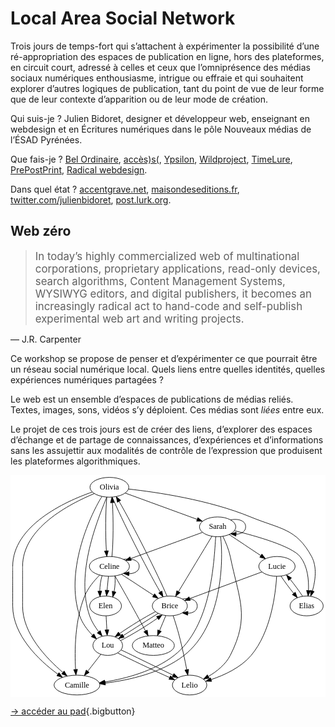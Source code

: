 #  Local Area Social Network

Trois jours de temps-fort qui s’attachent à expérimenter la possibilité d’une ré-appropriation des espaces de publication en ligne, hors des plateformes, en circuit court, adressé à celles et ceux que l’omniprésence des médias sociaux numériques enthousiasme, intrigue ou effraie et qui souhaitent explorer d’autres logiques de publication, tant du point de vue de leur forme que de leur contexte d’apparition ou de leur mode de création.

Qui suis-je ? Julien Bidoret, designer et développeur web, enseignant en webdesign et en Écritures numériques dans le pôle Nouveaux médias de l’ÉSAD Pyrénées. 

Que fais-je ? [Bel Ordinaire](https://belordinaire.agglo-pau.fr/), [accès)s(](https://acces-s.org/), [Ypsilon](http://www.ypsilonediteur.com/), [Wildproject](https://wildproject.org/), [TimeLure](https://chronologie.delure.org/), [PrePostPrint](https://prepostprint.org/), [Radical webdesign](https://radicalweb.design/).

Dans quel état ? [accentgrave.net](https://accentgrave.net), [maisondeseditions.fr](https://maisondeseditions.fr), [twitter.com/julienbidoret](https://twitter.com/julienbidoret), [post.lurk.org](https://post.lurk.org/julienbidoret).

## Web zéro
> <big>In today’s highly commercialized web of multinational corporations, proprietary applications, read-only devices, search algorithms, Content Management Systems, WYSIWYG editors, and digital publishers, it becomes an increasingly radical act to hand-code and self-publish experimental web art and writing projects. </big>

— J.R. Carpenter 

Ce workshop se propose de penser et d’expérimenter ce que pourrait être un réseau social numérique local. 
Quels liens entre quelles identités, quelles expériences numériques partagées ?

Le web est un ensemble d’espaces de publications de médias reliés. Textes, images, sons, vidéos s’y déploient. Ces médias sont *liées* entre eux.

Le projet de ces trois jours est de créer des liens, d’explorer des espaces d’échange et de partage de connaissances, d’expériences et d’informations sans les assujettir aux modalités de contrôle de l’expression que produisent les plateformes algorithmiques.

<svg width="573pt" height="404pt" viewBox="0.00 0.00 573.35 404.00" xmlns="http://www.w3.org/2000/svg" xmlns:xlink="http://www.w3.org/1999/xlink">
<g id="graph0" class="graph" transform="scale(1 1) rotate(0) translate(4 400)">
<title>%0</title>
<polygon fill="#ffffff" stroke="transparent" points="-4,4 -4,-400 569.3456,-400 569.3456,4 -4,4"/>
<!-- Olivia -->
<g id="node1" class="node">
<title>Olivia</title>
<ellipse fill="none" stroke="#000000" cx="176" cy="-378" rx="35.3489" ry="18"/>
<text text-anchor="middle" x="176" y="-373.8" font-family="Times,serif" font-size="14.00" fill="#000000">Olivia</text>
</g>
<!-- Camille -->
<g id="node2" class="node">
<title>Camille</title>
<ellipse fill="none" stroke="#000000" cx="117" cy="-18" rx="41.7269" ry="18"/>
<text text-anchor="middle" x="117" y="-13.8" font-family="Times,serif" font-size="14.00" fill="#000000">Camille</text>
</g>
<!-- Olivia&#45;&gt;Camille -->
<g id="edge1" class="edge">
<title>Olivia-&gt;Camille</title>
<path fill="none" stroke="#000000" d="M144.7031,-369.2819C93.9375,-351.7518 0,-307.5036 0,-234 0,-234 0,-234 0,-162 0,-108.9922 47.4159,-63.0089 82.0304,-38.0137"/>
<polygon fill="#000000" stroke="#000000" points="84.3008,-40.6983 90.5183,-32.1196 80.3081,-34.9486 84.3008,-40.6983"/>
</g>
<!-- Olivia&#45;&gt;Camille -->
<g id="edge8" class="edge">
<title>Olivia-&gt;Camille</title>
<path fill="none" stroke="#000000" d="M148.3457,-366.4833C102.8716,-347.3014 18,-303.8667 18,-234 18,-234 18,-234 18,-162 18,-111.1553 61.625,-66.7735 91.112,-41.1775"/>
<polygon fill="#000000" stroke="#000000" points="93.654,-43.6103 99.0059,-34.4665 89.12,-38.2771 93.654,-43.6103"/>
</g>
<!-- Celine -->
<g id="node3" class="node">
<title>Celine</title>
<ellipse fill="none" stroke="#000000" cx="176" cy="-234" rx="36.4936" ry="18"/>
<text text-anchor="middle" x="176" y="-229.8" font-family="Times,serif" font-size="14.00" fill="#000000">Celine</text>
</g>
<!-- Olivia&#45;&gt;Celine -->
<g id="edge12" class="edge">
<title>Olivia-&gt;Celine</title>
<path fill="none" stroke="#000000" d="M171.3562,-360.0535C168.8728,-335.5852 168.5855,-291.4896 170.4943,-262.4799"/>
<polygon fill="#000000" stroke="#000000" points="174.0103,-262.4238 171.3333,-252.1727 167.0334,-261.8557 174.0103,-262.4238"/>
</g>
<!-- Sarah -->
<g id="node5" class="node">
<title>Sarah</title>
<ellipse fill="none" stroke="#000000" cx="373" cy="-306" rx="33.043" ry="18"/>
<text text-anchor="middle" x="373" y="-301.8" font-family="Times,serif" font-size="14.00" fill="#000000">Sarah</text>
</g>
<!-- Olivia&#45;&gt;Sarah -->
<g id="edge4" class="edge">
<title>Olivia-&gt;Sarah</title>
<path fill="none" stroke="#000000" d="M204.6455,-367.5306C239.2254,-354.8923 297.47,-333.6049 335.5735,-319.6787"/>
<polygon fill="#000000" stroke="#000000" points="337.0838,-322.8532 345.2747,-316.1331 334.6808,-316.2786 337.0838,-322.8532"/>
</g>
<!-- Brice -->
<g id="node8" class="node">
<title>Brice</title>
<ellipse fill="none" stroke="#000000" cx="286" cy="-162" rx="31.8973" ry="18"/>
<text text-anchor="middle" x="286" y="-157.8" font-family="Times,serif" font-size="14.00" fill="#000000">Brice</text>
</g>
<!-- Olivia&#45;&gt;Brice -->
<g id="edge31" class="edge">
<title>Olivia-&gt;Brice</title>
<path fill="none" stroke="#000000" d="M181.2434,-359.9555C197.2842,-321.5234 242.9317,-231.5032 268.5608,-187.3405"/>
<polygon fill="#000000" stroke="#000000" points="271.6246,-189.0357 273.7081,-178.6477 265.6013,-185.4691 271.6246,-189.0357"/>
</g>
<!-- Lou -->
<g id="node9" class="node">
<title>Lou</title>
<ellipse fill="none" stroke="#000000" cx="173" cy="-90" rx="27" ry="18"/>
<text text-anchor="middle" x="173" y="-85.8" font-family="Times,serif" font-size="14.00" fill="#000000">Lou</text>
</g>
<!-- Olivia&#45;&gt;Lou -->
<g id="edge15" class="edge">
<title>Olivia-&gt;Lou</title>
<path fill="none" stroke="#000000" d="M162.2806,-361.1294C138.1456,-322.0497 95.014,-222.6517 122,-144 126.5013,-130.8808 135.6359,-118.4937 145.0943,-108.9009"/>
<polygon fill="#000000" stroke="#000000" points="147.7358,-111.2235 152.6667,-101.846 142.9642,-106.1017 147.7358,-111.2235"/>
</g>
<!-- Olivia&#45;&gt;Lou -->
<g id="edge26" class="edge">
<title>Olivia-&gt;Lou</title>
<path fill="none" stroke="#000000" d="M171.0996,-359.945C155.2942,-320.0737 113.2825,-221.8691 140,-144 143.5847,-133.5524 150.1077,-123.5691 156.5297,-115.0915"/>
<polygon fill="#000000" stroke="#000000" points="159.3485,-117.1695 162.8053,-107.1544 153.8576,-112.8279 159.3485,-117.1695"/>
</g>
<!-- Elias -->
<g id="node11" class="node">
<title>Elias</title>
<ellipse fill="none" stroke="#000000" cx="535" cy="-162" rx="30.1919" ry="18"/>
<text text-anchor="middle" x="535" y="-157.8" font-family="Times,serif" font-size="14.00" fill="#000000">Elias</text>
</g>
<!-- Olivia&#45;&gt;Elias -->
<g id="edge20" class="edge">
<title>Olivia-&gt;Elias</title>
<path fill="none" stroke="#000000" d="M210.8658,-374.7765C261.4332,-369.2013 357.3465,-355.2096 433,-324 487.359,-301.5751 515.9279,-303.6695 544,-252 554.3732,-232.907 550.9029,-208.1593 545.5239,-189.4483"/>
<polygon fill="#000000" stroke="#000000" points="548.8003,-188.2032 542.415,-179.7487 542.1343,-190.3398 548.8003,-188.2032"/>
</g>
<!-- Celine&#45;&gt;Olivia -->
<g id="edge27" class="edge">
<title>Celine-&gt;Olivia</title>
<path fill="none" stroke="#000000" d="M180.6667,-252.1727C183.1365,-276.7613 183.4103,-320.8705 181.4881,-349.7871"/>
<polygon fill="#000000" stroke="#000000" points="177.9753,-349.8002 180.6438,-360.0535 184.9517,-350.374 177.9753,-349.8002"/>
</g>
<!-- Celine&#45;&gt;Camille -->
<g id="edge16" class="edge">
<title>Celine-&gt;Camille</title>
<path fill="none" stroke="#000000" d="M157.9592,-217.8336C148.1956,-207.9447 136.9456,-194.4447 131,-180 112.9476,-136.1416 112.5602,-80.076 114.4267,-46.7158"/>
<polygon fill="#000000" stroke="#000000" points="117.9466,-46.5351 115.1238,-36.3233 110.9623,-46.0666 117.9466,-46.5351"/>
</g>
<!-- Celine&#45;&gt;Celine -->
<g id="edge13" class="edge">
<title>Celine-&gt;Celine</title>
<path fill="none" stroke="#000000" d="M201.6724,-246.7584C216.4704,-249.3622 230.246,-245.1094 230.246,-234 230.246,-225.4944 222.171,-221.008 211.7445,-220.5407"/>
<polygon fill="#000000" stroke="#000000" points="211.4053,-217.0558 201.6724,-221.2416 211.8912,-224.0389 211.4053,-217.0558"/>
</g>
<!-- Matteo -->
<g id="node4" class="node">
<title>Matteo</title>
<ellipse fill="none" stroke="#000000" cx="256" cy="-90" rx="38.2799" ry="18"/>
<text text-anchor="middle" x="256" y="-85.8" font-family="Times,serif" font-size="14.00" fill="#000000">Matteo</text>
</g>
<!-- Celine&#45;&gt;Matteo -->
<g id="edge2" class="edge">
<title>Celine-&gt;Matteo</title>
<path fill="none" stroke="#000000" d="M186.1523,-216.5468C192.2545,-205.9992 200.1415,-192.2657 207,-180 218.7949,-158.9062 231.8695,-134.8567 241.5444,-116.928"/>
<polygon fill="#000000" stroke="#000000" points="244.8785,-118.1187 246.5399,-107.6549 238.7159,-114.7987 244.8785,-118.1187"/>
</g>
<!-- Elen -->
<g id="node7" class="node">
<title>Elen</title>
<ellipse fill="none" stroke="#000000" cx="169" cy="-162" rx="28.9715" ry="18"/>
<text text-anchor="middle" x="169" y="-157.8" font-family="Times,serif" font-size="14.00" fill="#000000">Elen</text>
</g>
<!-- Celine&#45;&gt;Elen -->
<g id="edge5" class="edge">
<title>Celine-&gt;Elen</title>
<path fill="none" stroke="#000000" d="M162.6613,-216.937C160.0809,-208.598 158.6067,-198.3638 158.5072,-188.9982"/>
<polygon fill="#000000" stroke="#000000" points="162.0063,-189.0979 158.9933,-178.9405 155.0145,-188.7599 162.0063,-189.0979"/>
</g>
<!-- Celine&#45;&gt;Elen -->
<g id="edge9" class="edge">
<title>Celine-&gt;Elen</title>
<path fill="none" stroke="#000000" d="M174.2336,-215.8314C173.485,-208.131 172.5947,-198.9743 171.7627,-190.4166"/>
<polygon fill="#000000" stroke="#000000" points="175.2415,-190.0276 170.7902,-180.4133 168.2744,-190.7051 175.2415,-190.0276"/>
</g>
<!-- Celine&#45;&gt;Elen -->
<g id="edge21" class="edge">
<title>Celine-&gt;Elen</title>
<path fill="none" stroke="#000000" d="M186.062,-216.5708C186.9957,-208.013 186.4008,-197.5272 184.562,-188.0424"/>
<polygon fill="#000000" stroke="#000000" points="187.9384,-187.1174 182.0919,-178.2817 181.1523,-188.8348 187.9384,-187.1174"/>
</g>
<!-- Celine&#45;&gt;Brice -->
<g id="edge32" class="edge">
<title>Celine-&gt;Brice</title>
<path fill="none" stroke="#000000" d="M197.9958,-219.6028C214.6986,-208.67 237.8457,-193.5192 256.2088,-181.4997"/>
<polygon fill="#000000" stroke="#000000" points="258.3397,-184.2881 264.7899,-175.883 254.506,-178.4312 258.3397,-184.2881"/>
</g>
<!-- Sarah&#45;&gt;Camille -->
<g id="edge6" class="edge">
<title>Sarah-&gt;Camille</title>
<path fill="none" stroke="#000000" d="M369.529,-287.8771C366.1748,-242.7856 362.3642,-125.3474 294,-72 257.4113,-43.4484 206.2087,-29.9871 168.1969,-23.6437"/>
<polygon fill="#000000" stroke="#000000" points="168.2672,-20.1127 157.8485,-22.0367 167.1929,-27.0298 168.2672,-20.1127"/>
</g>
<!-- Sarah&#45;&gt;Camille -->
<g id="edge33" class="edge">
<title>Sarah-&gt;Camille</title>
<path fill="none" stroke="#000000" d="M378.3106,-288.2065C384.193,-243.3602 380.5314,-125.4779 312,-72 270.8572,-39.8946 211.236,-26.8698 168.6586,-21.5905"/>
<polygon fill="#000000" stroke="#000000" points="168.8254,-18.087 158.4943,-20.4362 168.0355,-25.0423 168.8254,-18.087"/>
</g>
<!-- Sarah&#45;&gt;Celine -->
<g id="edge10" class="edge">
<title>Sarah-&gt;Celine</title>
<path fill="none" stroke="#000000" d="M345.1925,-295.8369C311.2137,-283.4182 253.5134,-262.3298 215.0817,-248.2837"/>
<polygon fill="#000000" stroke="#000000" points="215.8649,-244.8435 205.271,-244.698 213.4619,-251.4182 215.8649,-244.8435"/>
</g>
<!-- Sarah&#45;&gt;Sarah -->
<g id="edge28" class="edge">
<title>Sarah-&gt;Sarah</title>
<path fill="none" stroke="#000000" d="M396.6174,-318.6563C410.7347,-321.4688 424.0215,-317.25 424.0215,-306 424.0215,-297.5625 416.5477,-293.0801 406.855,-292.5527"/>
<polygon fill="#000000" stroke="#000000" points="406.318,-289.0837 396.6174,-293.3438 406.8573,-296.0629 406.318,-289.0837"/>
</g>
<!-- Lelio -->
<g id="node6" class="node">
<title>Lelio</title>
<ellipse fill="none" stroke="#000000" cx="322" cy="-18" rx="31.3371" ry="18"/>
<text text-anchor="middle" x="322" y="-13.8" font-family="Times,serif" font-size="14.00" fill="#000000">Lelio</text>
</g>
<!-- Sarah&#45;&gt;Lelio -->
<g id="edge3" class="edge">
<title>Sarah-&gt;Lelio</title>
<path fill="none" stroke="#000000" d="M382.5438,-288.5848C387.6418,-278.2797 393.3918,-264.7797 396,-252 411.9976,-173.6158 432.245,-143.3183 396,-72 387.5864,-55.4447 371.4528,-42.7575 356.3921,-33.8538"/>
<polygon fill="#000000" stroke="#000000" points="357.6783,-30.566 347.232,-28.7983 354.2959,-36.6946 357.6783,-30.566"/>
</g>
<!-- Sarah&#45;&gt;Brice -->
<g id="edge14" class="edge">
<title>Sarah-&gt;Brice</title>
<path fill="none" stroke="#000000" d="M362.5058,-288.6302C347.417,-263.6557 319.4752,-217.4072 301.8588,-188.2491"/>
<polygon fill="#000000" stroke="#000000" points="304.6984,-186.1806 296.5315,-179.4314 298.7069,-189.8005 304.6984,-186.1806"/>
</g>
<!-- Lucie -->
<g id="node10" class="node">
<title>Lucie</title>
<ellipse fill="none" stroke="#000000" cx="481" cy="-234" rx="33.043" ry="18"/>
<text text-anchor="middle" x="481" y="-229.8" font-family="Times,serif" font-size="14.00" fill="#000000">Lucie</text>
</g>
<!-- Sarah&#45;&gt;Lucie -->
<g id="edge17" class="edge">
<title>Sarah-&gt;Lucie</title>
<path fill="none" stroke="#000000" d="M394.0799,-291.9468C410.4337,-281.0442 433.3015,-265.799 451.4769,-253.6821"/>
<polygon fill="#000000" stroke="#000000" points="453.5942,-256.477 459.9733,-248.0178 449.7113,-250.6527 453.5942,-256.477"/>
</g>
<!-- Sarah&#45;&gt;Elias -->
<g id="edge22" class="edge">
<title>Sarah-&gt;Elias</title>
<path fill="none" stroke="#000000" d="M403.6443,-298.9465C442.9125,-289.2662 507.7492,-270.9019 523,-252 536.8638,-234.8171 539.1494,-209.4958 538.3761,-190.085"/>
<polygon fill="#000000" stroke="#000000" points="541.8605,-189.7363 537.6859,-179.9986 534.8768,-190.2142 541.8605,-189.7363"/>
</g>
<!-- Elen&#45;&gt;Lou -->
<g id="edge25" class="edge">
<title>Elen-&gt;Lou</title>
<path fill="none" stroke="#000000" d="M170.0094,-143.8314C170.4372,-136.131 170.9459,-126.9743 171.4213,-118.4166"/>
<polygon fill="#000000" stroke="#000000" points="174.9169,-118.592 171.977,-108.4133 167.9276,-118.2037 174.9169,-118.592"/>
</g>
<!-- Brice&#45;&gt;Olivia -->
<g id="edge34" class="edge">
<title>Brice-&gt;Olivia</title>
<path fill="none" stroke="#000000" d="M280.8695,-179.7737C264.9735,-217.95 219.3727,-307.9114 193.6451,-352.3045"/>
<polygon fill="#000000" stroke="#000000" points="190.5506,-350.6614 188.4745,-361.0508 196.5764,-354.2237 190.5506,-350.6614"/>
</g>
<!-- Brice&#45;&gt;Matteo -->
<g id="edge7" class="edge">
<title>Brice-&gt;Matteo</title>
<path fill="none" stroke="#000000" d="M278.5843,-144.2022C275.1948,-136.0675 271.1042,-126.2501 267.3409,-117.2181"/>
<polygon fill="#000000" stroke="#000000" points="270.5114,-115.7271 263.4344,-107.8425 264.0498,-118.4195 270.5114,-115.7271"/>
</g>
<!-- Brice&#45;&gt;Lelio -->
<g id="edge29" class="edge">
<title>Brice-&gt;Lelio</title>
<path fill="none" stroke="#000000" d="M292.106,-144.1267C295.558,-133.6689 299.808,-120.1689 303,-108 308.3939,-87.4364 313.3159,-63.9219 316.7982,-46.0864"/>
<polygon fill="#000000" stroke="#000000" points="320.2768,-46.5303 318.7232,-36.0499 313.4021,-45.2116 320.2768,-46.5303"/>
</g>
<!-- Brice&#45;&gt;Brice -->
<g id="edge11" class="edge">
<title>Brice-&gt;Brice</title>
<path fill="none" stroke="#000000" d="M308.8615,-174.6027C322.7781,-177.5212 335.9486,-173.3203 335.9486,-162 335.9486,-153.5098 328.5402,-149.0242 318.9649,-148.5433"/>
<polygon fill="#000000" stroke="#000000" points="318.5312,-145.0674 308.8615,-149.3973 319.1208,-152.0425 318.5312,-145.0674"/>
</g>
<!-- Brice&#45;&gt;Lou -->
<g id="edge18" class="edge">
<title>Brice-&gt;Lou</title>
<path fill="none" stroke="#000000" d="M259.7127,-151.5306C239.7473,-141.1603 213.4449,-124.9667 194.6871,-111.7949"/>
<polygon fill="#000000" stroke="#000000" points="196.5517,-108.8241 186.3978,-105.7993 192.4492,-114.4959 196.5517,-108.8241"/>
</g>
<!-- Brice&#45;&gt;Lou -->
<g id="edge23" class="edge">
<title>Brice-&gt;Lou</title>
<path fill="none" stroke="#000000" d="M264.7456,-148.4574C246.7826,-137.0119 220.9058,-120.5241 201.2104,-107.9748"/>
<polygon fill="#000000" stroke="#000000" points="202.9611,-104.9402 192.6468,-102.5183 199.1996,-110.8437 202.9611,-104.9402"/>
</g>
<!-- Lou&#45;&gt;Camille -->
<g id="edge24" class="edge">
<title>Lou-&gt;Camille</title>
<path fill="none" stroke="#000000" d="M160.2927,-73.6621C153.3345,-64.7157 144.5586,-53.4325 136.7302,-43.3674"/>
<polygon fill="#000000" stroke="#000000" points="139.3401,-41.022 130.4379,-35.2773 133.8146,-45.3196 139.3401,-41.022"/>
</g>
<!-- Lou&#45;&gt;Lelio -->
<g id="edge19" class="edge">
<title>Lou-&gt;Lelio</title>
<path fill="none" stroke="#000000" d="M191.1533,-76.3847C194.1,-74.8974 197.1123,-73.4118 200,-72 228.4534,-58.0894 261.1118,-42.526 285.6359,-31.6943"/>
<polygon fill="#000000" stroke="#000000" points="287.1692,-34.8442 294.9432,-27.6459 284.377,-28.4252 287.1692,-34.8442"/>
</g>
<!-- Lou&#45;&gt;Lelio -->
<g id="edge30" class="edge">
<title>Lou-&gt;Lelio</title>
<path fill="none" stroke="#000000" d="M197.4948,-81.8742C204.3057,-78.761 211.4712,-75.1918 218,-72 242.9007,-59.8263 271.022,-46.3867 291.8708,-35.9605"/>
<polygon fill="#000000" stroke="#000000" points="293.5539,-39.0315 300.9005,-31.3975 290.3968,-32.7839 293.5539,-39.0315"/>
</g>
<!-- Lou&#45;&gt;Brice -->
<g id="edge35" class="edge">
<title>Lou-&gt;Brice</title>
<path fill="none" stroke="#000000" d="M196.4827,-99.03C216.539,-109.1938 244.1276,-126.0789 263.745,-139.807"/>
<polygon fill="#000000" stroke="#000000" points="261.7192,-142.6612 271.8802,-145.6621 265.8084,-136.9797 261.7192,-142.6612"/>
</g>
<!-- Lucie&#45;&gt;Lelio -->
<g id="edge39" class="edge">
<title>Lucie-&gt;Lelio</title>
<path fill="none" stroke="#000000" d="M480.4186,-215.9773C478.4594,-183.5051 470.0226,-114.5983 434,-72 415.2563,-49.8348 385.3008,-36.0558 361.084,-27.9686"/>
<polygon fill="#000000" stroke="#000000" points="362.0348,-24.5987 351.4455,-24.943 359.9382,-31.2774 362.0348,-24.5987"/>
</g>
<!-- Lucie&#45;&gt;Brice -->
<g id="edge37" class="edge">
<title>Lucie-&gt;Brice</title>
<path fill="none" stroke="#000000" d="M453.4748,-223.8369C419.1664,-211.1691 360.4259,-189.4803 322.4193,-175.4471"/>
<polygon fill="#000000" stroke="#000000" points="323.3525,-172.0608 312.7592,-171.8803 320.9279,-178.6275 323.3525,-172.0608"/>
</g>
<!-- Lucie&#45;&gt;Elias -->
<g id="edge36" class="edge">
<title>Lucie-&gt;Elias</title>
<path fill="none" stroke="#000000" d="M488.4326,-216.2022C494.5811,-206.7389 503.2472,-194.9982 511.5167,-184.8661"/>
<polygon fill="#000000" stroke="#000000" points="514.2427,-187.0626 518.0079,-177.1594 508.8887,-182.5531 514.2427,-187.0626"/>
</g>
<!-- Elias&#45;&gt;Lucie -->
<g id="edge38" class="edge">
<title>Elias-&gt;Lucie</title>
<path fill="none" stroke="#000000" d="M527.6853,-179.6161C521.6208,-188.9706 513.0625,-200.5886 504.8517,-210.6818"/>
<polygon fill="#000000" stroke="#000000" points="502.1416,-208.4666 498.3956,-218.3771 507.5043,-212.9657 502.1416,-208.4666"/>
</g>
</g>
</svg>

[→ accéder au pad](https://semestriel.framapad.org/p/localareasocialnetwork?lang=fr){.bigbutton}